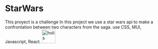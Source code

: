 # StarWars
This proyect is a challenge
In this project we use a star wars api to make a confrontation between two characters from the saga. use CSS, MUI, Javascript, React.
<img width="45" src="https://64.media.tumblr.com/e78ee564bead63d4f94fa65bdf8f4734/4eae1d6d14038537-2a/s540x810/4316b57990d3f0a66789060a7afff731d1e86448.gifv" alt="holis"> 
